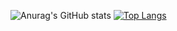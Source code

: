 ![Anurag's GitHub stats](https://github-readme-stats.vercel.app/api?username=gustavoUlisses&show_icons=true&theme=tokyonight)
[![Top Langs](https://github-readme-stats.vercel.app/api/top-langs/?username=gustavoUlisses&layout=compact&theme=tokyonight)](https://github.com/anuraghazra/github-readme-stats)
